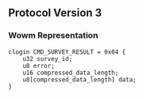 ## Protocol Version 3

### Wowm Representation
```rust,ignore
clogin CMD_SURVEY_RESULT = 0x04 {
    u32 survey_id;    
    u8 error;    
    u16 compressed_data_length;    
    u8[compressed_data_length] data;    
}

```

